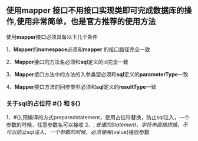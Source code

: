## 使用mapper 接口不用接口实现类即可完成数据库的操作,使用非常简单，也是官方推荐的使用方法



使用**mapper**接口必须具备以下几个条件

1、**Mapper**的**namespace**必须和**mapper** 的接口路径完全一致

2、**Mapper**接口的方法名必须和**sql**定义的id完全一致

3、**Mapper**接口方法中的方法的入参类型必须和**sql**定义的**parameterType**一致

4、**Mapper**接口方法的回参类型必须和**sql**定义的**resultType**一致


###  关于sql的占位符  **#{}  和  ${}**

   1、#{},预编译的方式preparedstatement，使用占位符替换，防止sql注入，一个参数的时候，任意参数名可以接收
   2、${},普通的Statement，字符串直接拼接，不可以防止sql注入，一个参数的时候，必须使用${value}接收参数